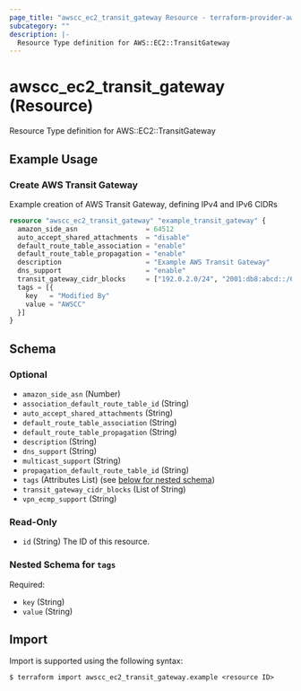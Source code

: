 ```yaml
---
page_title: "awscc_ec2_transit_gateway Resource - terraform-provider-awscc"
subcategory: ""
description: |-
  Resource Type definition for AWS::EC2::TransitGateway
---
```


# awscc_ec2_transit_gateway (Resource)

Resource Type definition for AWS::EC2::TransitGateway

## Example Usage

### Create AWS Transit Gateway
Example creation of AWS Transit Gateway, defining IPv4 and IPv6 CIDRs
```terraform
resource "awscc_ec2_transit_gateway" "example_transit_gateway" {
  amazon_side_asn                 = 64512
  auto_accept_shared_attachments  = "disable"
  default_route_table_association = "enable"
  default_route_table_propagation = "enable"
  description                     = "Example AWS Transit Gateway"
  dns_support                     = "enable"
  transit_gateway_cidr_blocks     = ["192.0.2.0/24", "2001:db8:abcd::/64"]
  tags = [{
    key   = "Modified By"
    value = "AWSCC"
  }]
}
```


<!-- schema generated by tfplugindocs -->
## Schema

### Optional

- `amazon_side_asn` (Number)
- `association_default_route_table_id` (String)
- `auto_accept_shared_attachments` (String)
- `default_route_table_association` (String)
- `default_route_table_propagation` (String)
- `description` (String)
- `dns_support` (String)
- `multicast_support` (String)
- `propagation_default_route_table_id` (String)
- `tags` (Attributes List) (see [below for nested schema](#nestedatt--tags))
- `transit_gateway_cidr_blocks` (List of String)
- `vpn_ecmp_support` (String)

### Read-Only

- `id` (String) The ID of this resource.

<a id="nestedatt--tags"></a>
### Nested Schema for `tags`

Required:

- `key` (String)
- `value` (String)

## Import

Import is supported using the following syntax:

```shell
$ terraform import awscc_ec2_transit_gateway.example <resource ID>
```